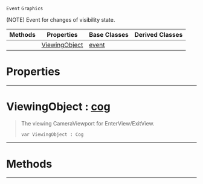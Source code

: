  `Event` `Graphics`



(NOTE) Event for changes of visibility state.

|Methods|Properties|Base Classes|Derived Classes|
|---|---|---|---|
| |[ ViewingObject](https://github.com/ZilchEngine/ZilchDocs/blob/master/code_reference/class_reference/graphicalevent.md#viewingobject-zilch-engin)|[event](https://github.com/ZilchEngine/ZilchDocs/blob/master/code_reference/class_reference/event.md)| |


 #  Properties


---  
 #  ViewingObject : [cog](https://github.com/ZilchEngine/ZilchDocs/blob/master/code_reference/class_reference/cog.md)

> The viewing CameraViewport for EnterView/ExitView.
> ``` lang=cpp, name=Nada
> var ViewingObject : Cog


---  
 #  Methods


---  
 

 